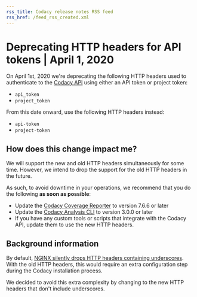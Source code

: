 ```yaml
---
rss_title: Codacy release notes RSS feed
rss_href: /feed_rss_created.xml
---
```


# Deprecating HTTP headers for API tokens | April 1, 2020

On April 1st, 2020 we're deprecating the following HTTP headers used to authenticate to the [Codacy API](https://api.codacy.com/api/api-docs) using either an API token or project token:

-   `api_token`
-   `project_token`

From this date onward, use the following HTTP headers instead:

-   `api-token`
-   `project-token`

## How does this change impact me?

We will support the new and old HTTP headers simultaneously for some time. However, we intend to drop the support for the old HTTP headers in the future.

As such, to avoid downtime in your operations, we recommend that you do the following **as soon as possible**:

-   Update the [Codacy Coverage Reporter](https://github.com/codacy/codacy-coverage-reporter) to version 7.6.6 or later
-   Update the [Codacy Analysis CLI](https://github.com/codacy/codacy-analysis-cli) to version 3.0.0 or later
-   If you have any custom tools or scripts that integrate with the Codacy API, update them to use the new HTTP headers.

## Background information

By default, [NGINX silently drops HTTP headers containing underscores](https://www.nginx.com/resources/wiki/start/topics/tutorials/config_pitfalls/#missing-disappearing-http-headers). With the old HTTP headers, this would require an extra configuration step during the Codacy installation process.

We decided to avoid this extra complexity by changing to the new HTTP headers that don't include underscores.
